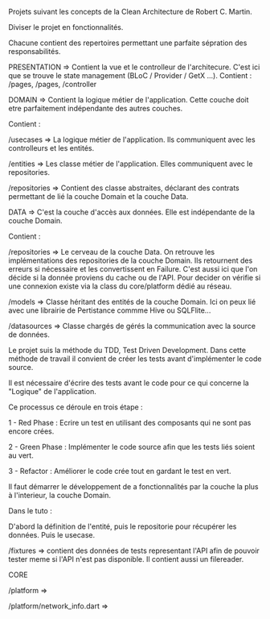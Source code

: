 Projets suivant les concepts de la Clean Architecture de Robert C. Martin.

Diviser le projet en fonctionnalités.

Chacune contient des repertoires permettant une parfaite sépration des responsabilités.

PRESENTATION => Contient la vue et le controlleur de l'architecure. C'est ici que se trouve le state management (BLoC / Provider / GetX ...).
Contient : /pages, /pages, /controller

DOMAIN => Contient la logique métier de l'application. Cette couche doit etre parfaitement indépendante des autres couches.

Contient :

/usecases => La logique métier de l'application.
Ils communiquent avec les controlleurs et les entités.

/entities => Les classe métier de l'application.
Elles communiquent avec le repositories.

/repositories => Contient des classe abstraites, déclarant des contrats permettant de lié la couche Domain et la couche Data.

DATA => C'est la couche d'accès aux données.
Elle est indépendante de la couche Domain.

Contient :

/repositories => Le cerveau de la couche Data.
On retrouve les implémentations des repositories de la couche Domain. Ils retournent des erreurs si nécessaire et les convertissent en Failure. C'est aussi ici que l'on décide si la donnée proviens du cache ou de l'API. Pour decider on vérifie si une connexion existe via la class du core/platform dédié au réseau.

/models => Classe héritant des entités de la couche Domain. Ici on peux lié avec une librairie de Pertistance commme Hive ou SQLFlite...

/datasources => Classe chargés de gérés la communication avec la source de données.

Le projet suis la méthode du TDD, Test Driven Development. Dans cette méthode de travail il convient de créer les tests avant d'implémenter le code source.

Il est nécessaire d'écrire des tests avant le code pour ce qui concerne la "Logique" de l'application.

Ce processus ce déroule en trois étape :

1 - Red Phase : Ecrire un test en utilisant des composants qui ne sont pas encore crées.

2 - Green Phase : Implémenter le code source afin que les tests liés soient au vert.

3 - Refactor : Améliorer le code crée tout en gardant le test en vert.

Il faut démarrer le développement de a fonctionnalités par la couche la plus à l'interieur, la couche Domain.

Dans le tuto :

D'abord la définition de l'entité, puis le repositorie pour récupérer les données. Puis le usecase.

/fixtures => contient des données de tests representant l'API afin de pouvoir tester meme si l'API n'est pas disponible.
Il contient aussi un filereader.

CORE

/platform =>

/platform/network_info.dart =>
